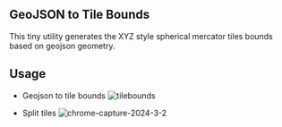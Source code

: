 ## GeoJSON to Tile Bounds

This tiny utility generates the  XYZ style spherical mercator tiles  bounds based on geojson geometry. 

## Usage

- Geojson to tile bounds 
![tilebounds](https://github.com/kshitijrajsharma/geojson2tilebounds/assets/36752999/7a1f8389-1fed-4852-8d42-a4eebf685f53)


- Split tiles 
![chrome-capture-2024-3-2](https://github.com/kshitijrajsharma/geojson2tilebounds/assets/36752999/1e41abeb-0ce1-463b-82df-9649646bd49d)

